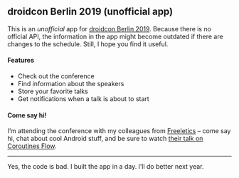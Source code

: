 ## droidcon Berlin 2019 (unofficial app)

This is an _unofficial_ app for [droidcon Berlin 2019](https://de.droidcon.com). Because there is no official API, the information in the app might become outdated if there are changes to the schedule. Still, I hope you find it useful.

#### Features
- Check out the conference
- Find information about the speakers
- Store your favorite talks
- Get notifications when a talk is about to start

#### Come say hi!
I’m attending the conference with my colleagues from [Freeletics](https://freeletics.com) – come say hi, chat about cool Android stuff, and be sure to watch [their talk on Coroutines Flow](https://www.de.droidcon.com/speaker/Hannes-Dorfmann-%26-Gabriel-Ittner).

---

Yes, the code is bad. I built the app in a day. I’ll do better next year.
